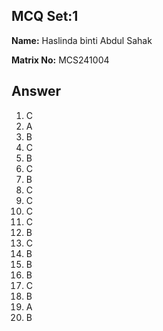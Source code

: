 ## MCQ Set:1

**Name:** Haslinda binti Abdul Sahak

**Matrix No:** MCS241004

## Answer
1. C
2. A
3. B
4. C
5. B
6. C
7. B
8. C
9. C
10. C
11. C
12. B
13. C
14. B
15. B
16. B
17. C
18. B
19. A
20. B
